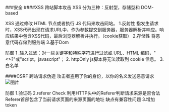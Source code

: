 ###安全
####XSS 跨站脚本攻击
XSS 分为三种：反射型，存储型和 DOM-based

XSS 通过修改 HTML 节点或者执行 JS 代码来攻击网站。
1.反射性
指发生请求时，XSS代码出现在请求URL中，作为参数提交到服务器，服务器解析并响应。响应结果中包含XSS代码，最后浏览器解析并执行。（cookie获取）
2.存储性
将恶意代码存储到服务端
3.基于Dom

防御
1 .输入过滤：对一些关键字和特殊字符进行过滤或 URL、HTML 编码，"<>?"或"script，javascript"；
2. httpOnly js脚本将无法读取到 cookie 信息。
3. 白名单

####CSRF 跨站请求伪造
攻击者盗用了你的身份，以你的名义发送恶意请求 
![图片](https://ask.qcloudimg.com/http-save/yehe-2170887/42jy9nsxn5.jpeg)

防御
1.验证码
2.referer Check
利用HTTP头中的Referer判断请求来源是否合法
Referer首部包含了当前请求页面的来源页面的地址
缺点有兼容性问题
3.增加token